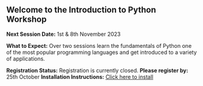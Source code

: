 ## Welcome to the Introduction to Python Workshop
**Next Session Date:** 1st & 8th November 2023

**What to Expect:**
Over two sessions learn the fundamentals of Python one of the most popular programming languages and get introduced to a variety of applications.

**Registration Status:** Registration is currently closed.
**Please register by:** 25th October
**Installation Instructions:** [Click here to install]( https://uniexeterrse.github.io/intro-to-python/setup.html)
